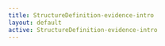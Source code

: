 ```yaml
---
title: StructureDefinition-evidence-intro
layout: default
active: StructureDefinition-evidence-intro
---
```


